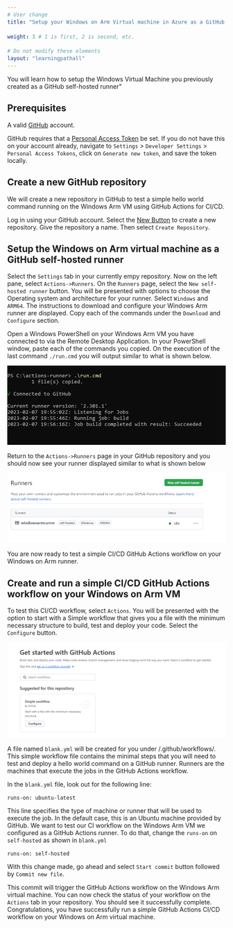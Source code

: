 ```yaml
---
# User change
title: "Setup your Windows on Arm Virtual machine in Azure as a GitHub self-hosted runner"

weight: 3 # 1 is first, 2 is second, etc.

# Do not modify these elements
layout: "learningpathall"
---
```

You will learn how to setup the Windows Virtual Machine you previously created as a GitHub self-hosted runner"

## Prerequisites

A valid [GitHub](https://github.com) account.

GitHub requires that a [Personal Access Token](https://docs.github.com/en/authentication/keeping-your-account-and-data-secure/creating-a-personal-access-token) be set. If you do not have this on your account
already, navigate to `Settings` > `Developer Settings` > `Personal Access Tokens`, click on `Generate new token`, and save the token locally.

## Create a new GitHub repository 

We will create a new repository in GitHub to test a simple hello world command running on the Windows Arm VM using GitHub Actions for CI/CD.

Log in using your GitHub account. Select the [New Button](https://github.com/new) to create a new repository. Give the repository a name. Then select `Create Repository`. 

## Setup the Windows on Arm virtual machine as a GitHub self-hosted runner

Select the `Settings` tab in your currently empy repository. Now on the left pane, select `Actions->Runners`. On the `Runners` page, select the `New self-hosted runner` button. You will be presented with options to choose the Operating system and architecture for your runner. Select `Windows` and `ARM64`. The instructions to download and configure your Windows Arm runner are displayed. Copy each of the commands under the `Download` and `Configure` section.

Open a Windows PowerShell on your Windows Arm VM you have connected to via the Remote Desktop Application. In your PowerShell window, paste each of the commands you copied. On the execution of the last command `./run.cmd` you will output similar to what is shown below.

![ghrunner1](Images/ghrunner_1.png)

Return to the `Actions->Runners` page in your GitHub repository and you should now see your runner displayed similar to what is shown below

![ghrunner2](Images/ghrunner_2.png)

You are now ready to test a simple CI/CD GitHub Actions workflow on your Windows on Arm runner.

## Create and run a simple CI/CD GitHub Actions workflow on your Windows on Arm VM

To test this CI/CD workflow, select `Actions`. You will be presented with the option to start with a Simple workflow that gives you a file with the minimum necessary structure to build, test and deploy your code. Select the `Configure` button.

![ghrunner3](Images/ghrunner_3.png)

A file named `blank.yml` will be created for you under <your-repo-name>/.github/workflows/. This simple workflow file contains the minimal steps that you will need to test and deploy a hello world command on a GitHub runner. Runners are the machines that execute the jobs in the GitHub Actions workflow.

In the `blank.yml` file, look out for the following line:

```console
runs-on: ubuntu-latest
```
This line specifies the type of machine or runner that will be used to execute the job. In the default case, this is an Ubuntu machine provided by GitHub. We want to test our CI workflow on the Windows Arm VM we configured as a GitHub Actions runner. To do that, change the `runs-on` on `self-hosted` as shown in `blank.yml`

```console
runs-on: self-hosted
```

With this change made, go ahead and select `Start commit` button followed by `Commit new file`.

This commit will trigger the GitHub Actions workflow on the Windows Arm virtual machine. You can now check the status of your workflow on the `Actions` tab in your repository. You should see it successfully complete. Congratulations, you have successfully run a simple GitHub Actions CI/CD workflow on your Windows on Arm virtual machine.



